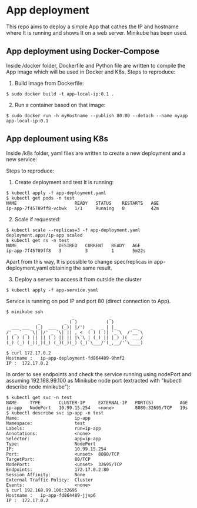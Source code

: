 # App deployment

This repo aims to deploy a simple App that cathes the IP and hostname where It is running and shows It on a web server. Minikube has been used.


## App deployment using Docker-Compose

Inside /docker folder, Dockerfile and Python file are written to compile the App image which will be used in Docker and K8s. Steps to reproduce:

1. Build image from Dockerfile:

```
$ sudo docker build -t app-local-ip:0.1 .
```

2. Run a container based on that image:

```
$ sudo docker run -h myHostname --publish 80:80 --detach --name myapp app-local-ip:0.1
```

## App deploument using K8s

Inside /k8s folder, yaml files are written to create a new deployment and a new service:

Steps to reproduce:

1. Create deployment and test It is running:

```
$ kubectl apply -f app-deployment.yaml
$ kubectl get pods -n test
NAME                      READY   STATUS    RESTARTS   AGE
ip-app-7f45789ff8-vcbwk   1/1     Running   0          42m
```

2. Scale if requested:

```
$ kubectl scale --replicas=3 -f app-deployment.yaml 
deployment.apps/ip-app scaled
$ kubectl get rs -n test
NAME                DESIRED   CURRENT   READY   AGE
ip-app-7f45789ff8   3         3         1       5m22s

```

Apart from this way, It is possible to change spec/replicas in app-deployment.yaml obtaining the same result.

3. Deploy a server to access it from outside the cluster

```
$ kubectl apply -f app-service.yaml 
```

Service is running on pod IP and port 80 (direct connection to App).
```
$ minikube ssh
                         _             _            
            _         _ ( )           ( )           
  ___ ___  (_)  ___  (_)| |/')  _   _ | |_      __  
/' _ ` _ `\| |/' _ `\| || , <  ( ) ( )| '_`\  /'__`\
| ( ) ( ) || || ( ) || || |\`\ | (_) || |_) )(  ___/
(_) (_) (_)(_)(_) (_)(_)(_) (_)`\___/'(_,__/'`\____)

$ curl 172.17.0.2
Hostname :   ip-app-deployment-fd864489-9hmf2
IP :  172.17.0.2
```
In order to see endpoints and check the service running using nodePort and assuming 192.168.99.100 as Minikube node port (extracted with "kubectl describe node minikube"):
```
$ kubectl get svc -n test
NAME     TYPE       CLUSTER-IP     EXTERNAL-IP   PORT(S)          AGE
ip-app   NodePort   10.99.15.254   <none>        8080:32695/TCP   19s
$ kubectl describe svc ip-app -n test
Name:                     ip-app
Namespace:                test
Labels:                   run=ip-app
Annotations:              <none>
Selector:                 app=ip-app
Type:                     NodePort
IP:                       10.99.15.254
Port:                     <unset>  8080/TCP
TargetPort:               80/TCP
NodePort:                 <unset>  32695/TCP
Endpoints:                172.17.0.2:80
Session Affinity:         None
External Traffic Policy:  Cluster
Events:                   <none>
$ curl 192.168.99.100:32695
Hostname :   ip-app-fd864489-jjvp6
IP :  172.17.0.2
```
